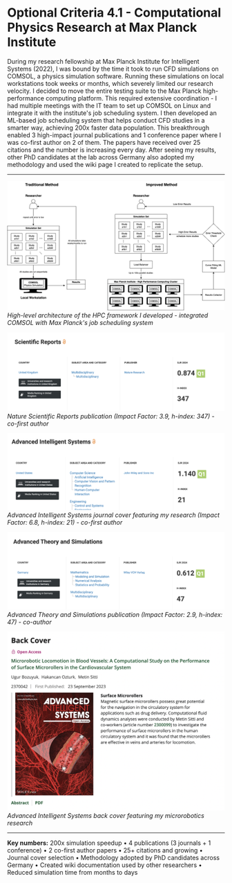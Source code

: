 # Optional Criteria 4.1 - Computational Physics Research at Max Planck Institute

During my research fellowship at Max Planck Institute for Intelligent Systems (2022), I was bound by the time it took to run CFD simulations on COMSOL, a physics simulation software. Running these simulations on local workstations took weeks or months, which severely limited our research velocity. I decided to move the entire testing suite to the Max Planck high-performance computing platform. This required extensive coordination - I had multiple meetings with the IT team to set up COMSOL on Linux and integrate it with the institute's job scheduling system. I then developed an ML-based job scheduling system that helps conduct CFD studies in a smarter way, achieving 200x faster data population. This breakthrough enabled 3 high-impact journal publications and 1 conference paper where I was co-first author on 2 of them. The papers have received over 25 citations and the number is increasing every day. After seeing my results, other PhD candidates at the lab across Germany also adopted my methodology and used the wiki page I created to replicate the setup.

---

![HPC Framework](raw/maxplank-diagram.png)
*High-level architecture of the HPC framework I developed - integrated COMSOL with Max Planck's job scheduling system*

![Nature Scientific Reports](raw/journal-ScientificReports.png)
*Nature Scientific Reports publication (Impact Factor: 3.9, h-index: 347) - co-first author*

![Advanced Intelligent Systems](raw/journal-AdvancedIntelligentSystems.png)
*Advanced Intelligent Systems journal cover featuring my research (Impact Factor: 6.8, h-index: 21) - co-first author*

![Advanced Theory and Simulations](raw/journal-AdvancedTheoryandSimulations.png)
*Advanced Theory and Simulations publication (Impact Factor: 2.9, h-index: 47) - co-author*

![Journal Back Cover](raw/paper-backcover.png)
*Advanced Intelligent Systems back cover featuring my microrobotics research*

---

**Key numbers:** 200x simulation speedup • 4 publications (3 journals + 1 conference) • 2 co-first author papers • 25+ citations and growing • Journal cover selection • Methodology adopted by PhD candidates across Germany • Created wiki documentation used by other researchers • Reduced simulation time from months to days
